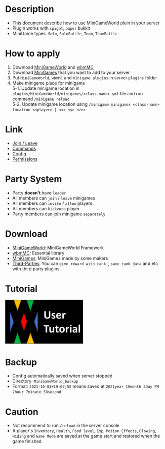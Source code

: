 # Description
- This document describe how to use MiniGameWorld pluin in your server
- Plugin works with `spigot`, `paper` bukkit
- MiniGame types: `Solo`, `SoloBattle`, `Team`, `TeamBattle`



# How to apply
1. Download [MiniGameWorld] and [wbmMC]
2. Download [MiniGames] that you want to add to your server
3. Put `MiniGameWorld`, `wbmMC` and `minigame plugins` in server `plugins` folder
4. Make minigame place for minigame  
5-1. Update minigame location in `plugins/MiniGameWorld/minigames/<class-name>.yml` file and run command `/minigame reload`  
5-2. Update minigame location using `/minigame minigames <class-name> location <<player> | <x> <y> <z>>`  



# Link
- [Join / Leave]
- [Commands]
- [Config]
- [Permissions]



# Party System
- Party **doesn't** have `leader`
- All members can `join` / `leave` minigames
- All members can `invite` / `allow` players
- All members can `kickvote` player 
- Party members can join minigame `separately`



# Download
- [MiniGameWorld]: MiniGameWorld Framework
- [wbmMC]: Essential library
- [MiniGames]: MiniGames made by some makers
- [Third-Parties]: You can `give reward with rank `, `save rank data` and etc with third party plugins



# Tutorial
<a href="https://www.youtube.com/watch?v=ibilvmzcdzs&list=PLOyhTkb3nnYbBtEdS38nkIpyU8RM-pEZd">
<img src="youtube-user-tutorial-thumbnail.png" width="50%" ></img>
</a>



# Backup
- Config automatically saved when server stopped
- Directory: `MiniGameWorld_backup`
- Format: `2021-10-03+19;07;58` means saved at `2021year 10month 3day PM 7hour 7minute 58second`



# Caution
- Not recommend to run `/reload` in the server console
- A player's `Inventory`, `Health`, `Food level`, `Exp`, `Potion Effects`, `Glowing`, `Hiding` and `Game Mode` are saved at the game start and restored when the game finished







[MiniGameWorld]: https://github.com/MiniGameWorlds/MiniGameWorld/releases
[wbmMC]: https://github.com/worldbiomusic/wbmMC/releases
[MiniGames]: https://github.com/MiniGameWorlds/MiniGameWorld/discussions/categories/minigames
[Commands]: commands.md
[Third-Parties]: https://github.com/MiniGameWorlds/MiniGameWorld/discussions/categories/third-parties
[Join / Leave]: how-to-join-leave.md
[Youtube: User Tutorial]: https://youtu.be/sE0vaj0xM8Q
[Config]: config.md
[Permissions]: permissions.md
